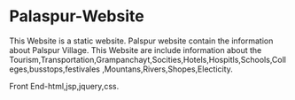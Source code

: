 # Palaspur-Website
This Website is a static website.
Palspur website contain the information about Palspur Village. 
This Website are include information about the    Tourism,Transportation,Grampanchayt,Socities,Hotels,Hospitls,Schools,Colleges,busstops,festivales ,Mountans,Rivers,Shopes,Electicity.

Front End-html,jsp,jquery,css.

